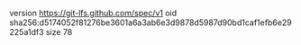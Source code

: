 version https://git-lfs.github.com/spec/v1
oid sha256:d5174052f81276be3601a6a3ab6e3d9878d5987d90bd1caf1efb6e29225a1df3
size 78

